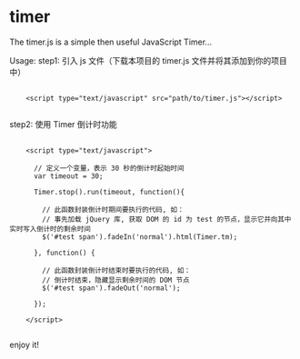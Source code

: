# timer
The timer.js is a simple then useful JavaScript Timer...

Usage:
step1: 引入 js 文件（下载本项目的 timer.js 文件并将其添加到你的项目中）
<pre>
  <code>
    &lt;script type="text/javascript" src="path/to/timer.js">&lt;/script>
  </code>
</pre>

step2: 使用 Timer 倒计时功能
<pre>
  <code>
    &lt;script type="text/javascript">
    
      // 定义一个变量，表示 30 秒的倒计时起始时间
      var timeout = 30;
    
      Timer.stop().run(timeout, function(){
      
        // 此函数封装倒计时期间要执行的代码, 如：
        // 事先加载 jQuery 库, 获取 DOM 的 id 为 test 的节点，显示它并向其中实时写入倒计时的剩余时间
        $('#test span').fadeIn('normal').html(Timer.tm);
        
      }, function() {
      
        // 此函数封装倒计时结束时要执行的代码, 如：
        // 倒计时结束，隐藏显示剩余时间的 DOM 节点
        $('#test span').fadeOut('normal');
        
      });
    
    &lt;/script>
  </code>
</pre>

enjoy it!
